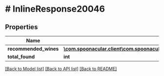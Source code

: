 # # InlineResponse20046

## Properties

Name | Type | Description | Notes
------------ | ------------- | ------------- | -------------
**recommended_wines** | [**\com.spoonacular.client\com.spoonacular.client.model\InlineResponse20046RecommendedWines[]**](InlineResponse20046RecommendedWines.md) |  | 
**total_found** | **int** |  | 

[[Back to Model list]](../../README.md#documentation-for-models) [[Back to API list]](../../README.md#documentation-for-api-endpoints) [[Back to README]](../../README.md)


